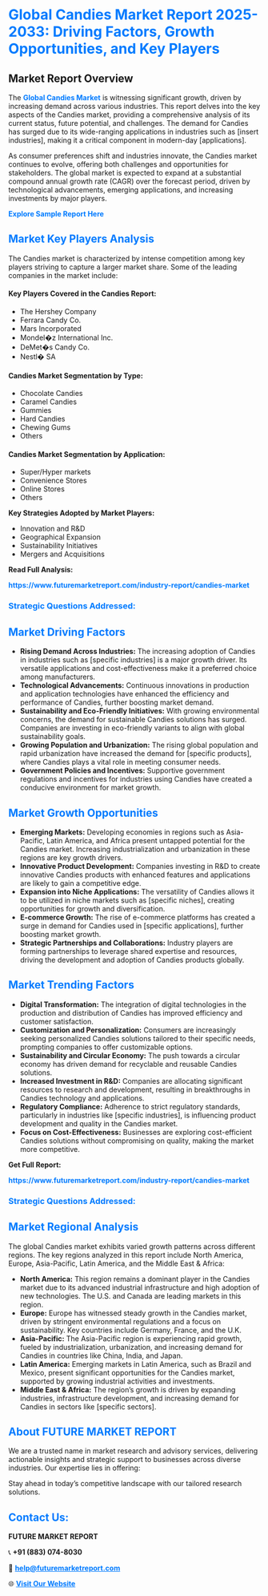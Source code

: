 <h1 style="color: #007BFF;">Global Candies Market Report 2025-2033: Driving Factors, Growth Opportunities, and Key Players</h1>

<section id="overview">
<h2>Market Report Overview</h2>
<p>The <a href="https://www.futuremarketreport.com/industry-report/candies-market" style="color: #007BFF; text-decoration: none;"><strong>Global Candies Market</strong></a> is witnessing significant growth, driven by increasing demand across various industries. This report delves into the key aspects of the Candies market, providing a comprehensive analysis of its current status, future potential, and challenges. The demand for Candies has surged due to its wide-ranging applications in industries such as [insert industries], making it a critical component in modern-day [applications].</p>
<p>As consumer preferences shift and industries innovate, the Candies market continues to evolve, offering both challenges and opportunities for stakeholders. The global market is expected to expand at a substantial compound annual growth rate (CAGR) over the forecast period, driven by technological advancements, emerging applications, and increasing investments by major players.</p>
</section>

<section id="overview">
<p><a href="https://www.futuremarketreport.com/request-sample/reportId=62581" style="color: #007BFF; text-decoration: none;"><strong>Explore Sample Report Here</strong></a></p>
</section>

<section id="key-players">
<h2 style="color: #007BFF;">Market Key Players Analysis</h2>
<p>The Candies market is characterized by intense competition among key players striving to capture a larger market share. Some of the leading companies in the market include:</p>
<h4>Key Players Covered in the Candies Report:</h4>
<ul><li>The Hershey Company</li><li>Ferrara Candy Co.</li><li>Mars Incorporated</li><li>Mondel�z International Inc.</li><li>DeMet�s Candy Co.</li><li>Nestl� SA</li></ul>
<h4>Candies Market Segmentation by Type:</h4>
<ul><li>Chocolate Candies</li><li>Caramel Candies</li><li>Gummies</li><li>Hard Candies</li><li>Chewing Gums</li><li>Others</li></ul>

<h4>Candies Market Segmentation by Application:</h4>
<ul><li>Super/Hyper markets</li><li>Convenience Stores</li><li>Online Stores</li><li>Others</li></ul>
<p><strong>Key Strategies Adopted by Market Players:</strong></p>
<ul>
<li>Innovation and R&D</li>
<li>Geographical Expansion</li>
<li>Sustainability Initiatives</li>
<li>Mergers and Acquisitions</li>
</ul>
</section>

<section>
<p><strong>Read Full Analysis: </strong></p><a href="https://www.futuremarketreport.com/industry-report/candies-market" style="color: #007BFF; text-decoration: none;"><strong>https://www.futuremarketreport.com/industry-report/candies-market</strong></a>
<h3 style="color: #007BFF;">Strategic Questions Addressed:</h3>
</section>

<section id="driving-factors">
<h2 style="color: #007BFF;">Market Driving Factors</h2>
<ul>
<li><strong>Rising Demand Across Industries:</strong> The increasing adoption of Candies in industries such as [specific industries] is a major growth driver. Its versatile applications and cost-effectiveness make it a preferred choice among manufacturers.</li>
<li><strong>Technological Advancements:</strong> Continuous innovations in production and application technologies have enhanced the efficiency and performance of Candies, further boosting market demand.</li>
<li><strong>Sustainability and Eco-Friendly Initiatives:</strong> With growing environmental concerns, the demand for sustainable Candies solutions has surged. Companies are investing in eco-friendly variants to align with global sustainability goals.</li>
<li><strong>Growing Population and Urbanization:</strong> The rising global population and rapid urbanization have increased the demand for [specific products], where Candies plays a vital role in meeting consumer needs.</li>
<li><strong>Government Policies and Incentives:</strong> Supportive government regulations and incentives for industries using Candies have created a conducive environment for market growth.</li>
</ul>
</section>

<section id="growth-opportunities">
<h2 style="color: #007BFF;">Market Growth Opportunities</h2>
<ul>
<li><strong>Emerging Markets:</strong> Developing economies in regions such as Asia-Pacific, Latin America, and Africa present untapped potential for the Candies market. Increasing industrialization and urbanization in these regions are key growth drivers.</li>
<li><strong>Innovative Product Development:</strong> Companies investing in R&D to create innovative Candies products with enhanced features and applications are likely to gain a competitive edge.</li>
<li><strong>Expansion into Niche Applications:</strong> The versatility of Candies allows it to be utilized in niche markets such as [specific niches], creating opportunities for growth and diversification.</li>
<li><strong>E-commerce Growth:</strong> The rise of e-commerce platforms has created a surge in demand for Candies used in [specific applications], further boosting market growth.</li>
<li><strong>Strategic Partnerships and Collaborations:</strong> Industry players are forming partnerships to leverage shared expertise and resources, driving the development and adoption of Candies products globally.</li>
</ul>
</section>

<section id="trending-factors">
<h2 style="color: #007BFF;">Market Trending Factors</h2>
<ul>
<li><strong>Digital Transformation:</strong> The integration of digital technologies in the production and distribution of Candies has improved efficiency and customer satisfaction.</li>
<li><strong>Customization and Personalization:</strong> Consumers are increasingly seeking personalized Candies solutions tailored to their specific needs, prompting companies to offer customizable options.</li>
<li><strong>Sustainability and Circular Economy:</strong> The push towards a circular economy has driven demand for recyclable and reusable Candies solutions.</li>
<li><strong>Increased Investment in R&D:</strong> Companies are allocating significant resources to research and development, resulting in breakthroughs in Candies technology and applications.</li>
<li><strong>Regulatory Compliance:</strong> Adherence to strict regulatory standards, particularly in industries like [specific industries], is influencing product development and quality in the Candies market.</li>
<li><strong>Focus on Cost-Effectiveness:</strong> Businesses are exploring cost-efficient Candies solutions without compromising on quality, making the market more competitive.</li>
</ul>
</section>

<section>
<p><strong>Get Full Report: </strong></p><a href="https://www.futuremarketreport.com/industry-report/candies-market" style="color: #007BFF; text-decoration: none;"><strong>https://www.futuremarketreport.com/industry-report/candies-market</strong></a>
<h3 style="color: #007BFF;">Strategic Questions Addressed:</h3>
</section>


<section id="regional-analysis">
<h2 style="color: #007BFF;">Market Regional Analysis</h2>
<p>The global Candies market exhibits varied growth patterns across different regions. The key regions analyzed in this report include North America, Europe, Asia-Pacific, Latin America, and the Middle East & Africa:</p>
<ul>
<li><strong>North America:</strong> This region remains a dominant player in the Candies market due to its advanced industrial infrastructure and high adoption of new technologies. The U.S. and Canada are leading markets in this region.</li>
<li><strong>Europe:</strong> Europe has witnessed steady growth in the Candies market, driven by stringent environmental regulations and a focus on sustainability. Key countries include Germany, France, and the U.K.</li>
<li><strong>Asia-Pacific:</strong> The Asia-Pacific region is experiencing rapid growth, fueled by industrialization, urbanization, and increasing demand for Candies in countries like China, India, and Japan.</li>
<li><strong>Latin America:</strong> Emerging markets in Latin America, such as Brazil and Mexico, present significant opportunities for the Candies market, supported by growing industrial activities and investments.</li>
<li><strong>Middle East & Africa:</strong> The region’s growth is driven by expanding industries, infrastructure development, and increasing demand for Candies in sectors like [specific sectors].</li>
</ul>
</section>

<footer>
<h2 style="color: #007BFF;">About FUTURE MARKET REPORT</h2>
<p>We are a trusted name in market research and advisory services, delivering actionable insights and strategic support to businesses across diverse industries. Our expertise lies in offering:</p>

<p>Stay ahead in today’s competitive landscape with our tailored research solutions.</p>

<h2 style="color: #007BFF;">Contact Us:</h2>
<p><strong>FUTURE MARKET REPORT</strong></p>
<p>📞 <strong>+91 (883) 074-8030</strong></p>
<p>📧 <strong><a href="mailto:help@futuremarketreport.com" style="color: #007BFF;">help@futuremarketreport.com</a></strong></p>
<p>🌐 <strong><a href="https://www.futuremarketreport.com/" style="color: #007BFF;">Visit Our Website</a></strong></p>
</footer>